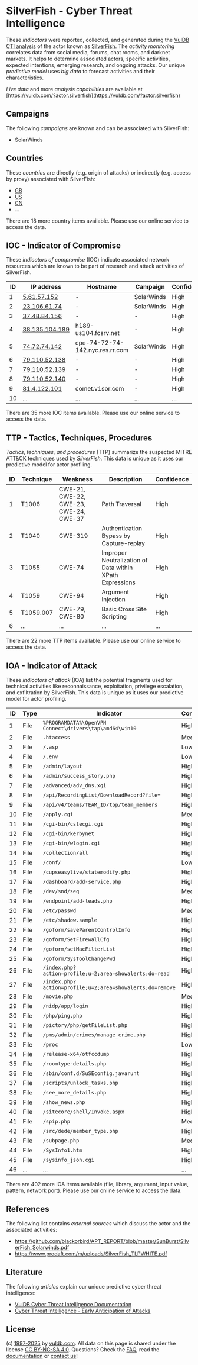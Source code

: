 # SilverFish - Cyber Threat Intelligence

These _indicators_ were reported, collected, and generated during the [VulDB CTI analysis](https://vuldb.com/?kb.cti) of the actor known as [SilverFish](https://vuldb.com/?actor.silverfish). The _activity monitoring_ correlates data from social media, forums, chat rooms, and darknet markets. It helps to determine associated actors, specific activities, expected intentions, emerging research, and ongoing attacks. Our unique _predictive model_ uses _big data_ to forecast activities and their characteristics.

_Live data_ and more _analysis capabilities_ are available at [https://vuldb.com/?actor.silverfish](https://vuldb.com/?actor.silverfish)

## Campaigns

The following _campaigns_ are known and can be associated with SilverFish:

* SolarWinds

## Countries

These _countries_ are directly (e.g. origin of attacks) or indirectly (e.g. access by proxy) associated with SilverFish:

* [GB](https://vuldb.com/?country.gb)
* [US](https://vuldb.com/?country.us)
* [CN](https://vuldb.com/?country.cn)
* ...

There are 18 more country items available. Please use our online service to access the data.

## IOC - Indicator of Compromise

These _indicators of compromise_ (IOC) indicate associated network resources which are known to be part of research and attack activities of SilverFish.

ID | IP address | Hostname | Campaign | Confidence
-- | ---------- | -------- | -------- | ----------
1 | [5.61.57.152](https://vuldb.com/?ip.5.61.57.152) | - | SolarWinds | High
2 | [23.106.61.74](https://vuldb.com/?ip.23.106.61.74) | - | SolarWinds | High
3 | [37.48.84.156](https://vuldb.com/?ip.37.48.84.156) | - | - | High
4 | [38.135.104.189](https://vuldb.com/?ip.38.135.104.189) | h189-us104.fcsrv.net | - | High
5 | [74.72.74.142](https://vuldb.com/?ip.74.72.74.142) | cpe-74-72-74-142.nyc.res.rr.com | SolarWinds | High
6 | [79.110.52.138](https://vuldb.com/?ip.79.110.52.138) | - | - | High
7 | [79.110.52.139](https://vuldb.com/?ip.79.110.52.139) | - | - | High
8 | [79.110.52.140](https://vuldb.com/?ip.79.110.52.140) | - | - | High
9 | [81.4.122.101](https://vuldb.com/?ip.81.4.122.101) | comet.v1sor.com | - | High
10 | ... | ... | ... | ...

There are 35 more IOC items available. Please use our online service to access the data.

## TTP - Tactics, Techniques, Procedures

_Tactics, techniques, and procedures_ (TTP) summarize the suspected MITRE ATT&CK techniques used by _SilverFish_. This data is unique as it uses our predictive model for actor profiling.

ID | Technique | Weakness | Description | Confidence
-- | --------- | -------- | ----------- | ----------
1 | T1006 | CWE-21, CWE-22, CWE-23, CWE-24, CWE-37 | Path Traversal | High
2 | T1040 | CWE-319 | Authentication Bypass by Capture-replay | High
3 | T1055 | CWE-74 | Improper Neutralization of Data within XPath Expressions | High
4 | T1059 | CWE-94 | Argument Injection | High
5 | T1059.007 | CWE-79, CWE-80 | Basic Cross Site Scripting | High
6 | ... | ... | ... | ...

There are 22 more TTP items available. Please use our online service to access the data.

## IOA - Indicator of Attack

These _indicators of attack_ (IOA) list the potential fragments used for technical activities like reconnaissance, exploitation, privilege escalation, and exfiltration by SilverFish. This data is unique as it uses our predictive model for actor profiling.

ID | Type | Indicator | Confidence
-- | ---- | --------- | ----------
1 | File | `%PROGRAMDATA%\OpenVPN Connect\drivers\tap\amd64\win10` | High
2 | File | `.htaccess` | Medium
3 | File | `/.asp` | Low
4 | File | `/.env` | Low
5 | File | `/admin/layout` | High
6 | File | `/admin/success_story.php` | High
7 | File | `/advanced/adv_dns.xgi` | High
8 | File | `/api/RecordingList/DownloadRecord?file=` | High
9 | File | `/api/v4/teams/TEAM_ID/top/team_members` | High
10 | File | `/apply.cgi` | Medium
11 | File | `/cgi-bin/cstecgi.cgi` | High
12 | File | `/cgi-bin/kerbynet` | High
13 | File | `/cgi-bin/wlogin.cgi` | High
14 | File | `/collection/all` | High
15 | File | `/conf/` | Low
16 | File | `/cupseasylive/statemodify.php` | High
17 | File | `/dashboard/add-service.php` | High
18 | File | `/dev/snd/seq` | Medium
19 | File | `/endpoint/add-leads.php` | High
20 | File | `/etc/passwd` | Medium
21 | File | `/etc/shadow.sample` | High
22 | File | `/goform/saveParentControlInfo` | High
23 | File | `/goform/SetFirewallCfg` | High
24 | File | `/goform/setMacFilterList` | High
25 | File | `/goform/SysToolChangePwd` | High
26 | File | `/index.php?action=profile;u=2;area=showalerts;do=read` | High
27 | File | `/index.php?action=profile;u=2;area=showalerts;do=remove` | High
28 | File | `/movie.php` | Medium
29 | File | `/nidp/app/login` | High
30 | File | `/php/ping.php` | High
31 | File | `/pictory/php/getFileList.php` | High
32 | File | `/pms/admin/crimes/manage_crime.php` | High
33 | File | `/proc` | Low
34 | File | `/release-x64/otfccdump` | High
35 | File | `/roomtype-details.php` | High
36 | File | `/sbin/conf.d/SuSEconfig.javarunt` | High
37 | File | `/scripts/unlock_tasks.php` | High
38 | File | `/see_more_details.php` | High
39 | File | `/show_news.php` | High
40 | File | `/sitecore/shell/Invoke.aspx` | High
41 | File | `/spip.php` | Medium
42 | File | `/src/dede/member_type.php` | High
43 | File | `/subpage.php` | Medium
44 | File | `/SysInfo1.htm` | High
45 | File | `/sysinfo_json.cgi` | High
46 | ... | ... | ...

There are 402 more IOA items available (file, library, argument, input value, pattern, network port). Please use our online service to access the data.

## References

The following list contains _external sources_ which discuss the actor and the associated activities:

* https://github.com/blackorbird/APT_REPORT/blob/master/SunBurst/SilverFish_Solarwinds.pdf
* https://www.prodaft.com/m/uploads/SilverFish_TLPWHITE.pdf

## Literature

The following _articles_ explain our unique predictive cyber threat intelligence:

* [VulDB Cyber Threat Intelligence Documentation](https://vuldb.com/?kb.cti)
* [Cyber Threat Intelligence - Early Anticipation of Attacks](https://www.scip.ch/en/?labs.20201022)

## License

(c) [1997-2025](https://vuldb.com/?kb.changelog) by [vuldb.com](https://vuldb.com/?kb.about). All data on this page is shared under the license [CC BY-NC-SA 4.0](https://creativecommons.org/licenses/by-nc-sa/4.0/). Questions? Check the [FAQ](https://vuldb.com/?kb.faq), read the [documentation](https://vuldb.com/?kb) or [contact us](https://vuldb.com/?contact)!

